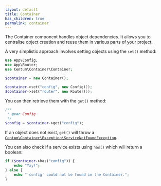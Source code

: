 ```yaml
---
layout: default
title: Container
has_children: true
permalink: container
---
```




The Container component handles object dependencies.
It allows you to centralise object creation and reuse them in various parts of your project.

A very simplistic approach involves setting objects using the `set()` method:

```php
use App\Config;
use App\Router;
use Centum\Container\Container;

$container = new Container();

$container->set("config", new Config());
$container->set("router", new Router());
```

You can then retrieve them with the `get()` method:

```php
/**
 * @var Config
 */
$config = $container->get("config");
```

If an object does not exist, `get()` will throw a [`Centum\Container\Exception\ServiceNotFoundException`](https://github.com/SidRoberts/centum/blob/development/src/Container/Exception/ServiceNotFoundException.php).

You can also check if a service exists using `has()` which will return a boolean:

```php
if ($container->has("config")) {
    echo "Yay!";
} else {
    echo "'config' could not be found in the Container.";
}
```
